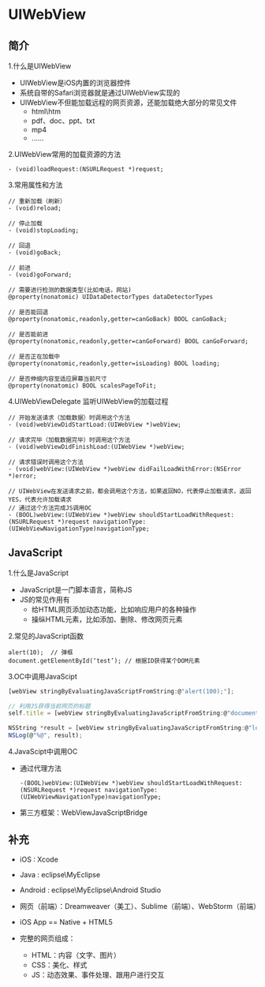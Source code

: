 # UIWebView

## 简介

1.什么是UIWebView
- UIWebView是iOS内置的浏览器控件- 系统自带的Safari浏览器就是通过UIWebView实现的- UIWebView不但能加载远程的网页资源，还能加载绝大部分的常见文件	- html\htm	- pdf、doc、ppt、txt	- mp4	- ......2.UIWebView常用的加载资源的方法
	- (void)loadRequest:(NSURLRequest *)request;3.常用属性和方法

```objc
// 重新加载（刷新）- (void)reload;// 停止加载- (void)stopLoading;// 回退- (void)goBack;// 前进- (void)goForward;// 需要进行检测的数据类型(比如电话，网站)@property(nonatomic) UIDataDetectorTypes dataDetectorTypes

// 是否能回退@property(nonatomic,readonly,getter=canGoBack) BOOL canGoBack;// 是否能前进@property(nonatomic,readonly,getter=canGoForward) BOOL canGoForward;// 是否正在加载中@property(nonatomic,readonly,getter=isLoading) BOOL loading;// 是否伸缩内容至适应屏幕当前尺寸@property(nonatomic) BOOL scalesPageToFit;
```

4.UIWebViewDelegate 监听UIWebView的加载过程

```objc
// 开始发送请求（加载数据）时调用这个方法- (void)webViewDidStartLoad:(UIWebView *)webView;// 请求完毕（加载数据完毕）时调用这个方法- (void)webViewDidFinishLoad:(UIWebView *)webView;// 请求错误时调用这个方法- (void)webView:(UIWebView *)webView didFailLoadWithError:(NSError *)error;

// UIWebView在发送请求之前，都会调用这个方法，如果返回NO，代表停止加载请求，返回YES，代表允许加载请求
// 通过这个方法完成JS调用OC- (BOOL)webView:(UIWebView *)webView shouldStartLoadWithRequest:(NSURLRequest *)request navigationType:(UIWebViewNavigationType)navigationType;
```

## JavaScript

1.什么是JavaScript
- JavaScript是一门脚本语言，简称JS- JS的常见作用有	- 给HTML网页添加动态功能，比如响应用户的各种操作	- 操纵HTML元素，比如添加、删除、修改网页元素2.常见的JavaScript函数
	alert(10);  // 弹框	document.getElementById(‘test’); // 根据ID获得某个DOM元素3.OC中调用JavaScipt```js[webView stringByEvaluatingJavaScriptFromString:@"alert(100);"];
    
// 利用JS获得当前网页的标题
self.title = [webView stringByEvaluatingJavaScriptFromString:@"document.title;"];
    
NSString *result = [webView stringByEvaluatingJavaScriptFromString:@"login();"];
NSLog(@"%@", result);```

4.JavaScipt中调用OC

- 通过代理方法

	```objc
	-(BOOL)webView:(UIWebView *)webView shouldStartLoadWithRequest:(NSURLRequest *)request navigationType:(UIWebViewNavigationType)navigationType;
	```
- 第三方框架：WebViewJavaScriptBridge	
## 补充- iOS : Xcode
- Java : eclipse\MyEclipse
- Android : eclipse\MyEclipse\Android Studio
- 网页（前端）：Dreamweaver（美工）、Sublime（前端）、WebStorm（前端）
 
- iOS App == Native + HTML5
 
- 完整的网页组成：
	- HTML：内容（文字、图片）
 	- CSS：美化、样式
 	- JS：动态效果、事件处理、跟用户进行交互
